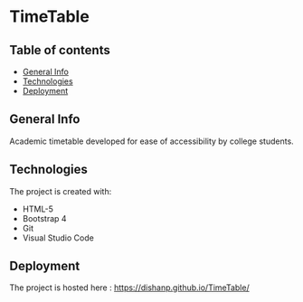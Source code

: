 # TimeTable

## Table of contents
* [General Info](#general-Info)
* [Technologies](#technologies)
* [Deployment](#deployment)

## General Info
Academic timetable developed for ease of accessibility by college students.
	
## Technologies
The project is created with:
* HTML-5
* Bootstrap 4
* Git
* Visual Studio Code
	
## Deployment

The project is hosted here : https://dishanp.github.io/TimeTable/
